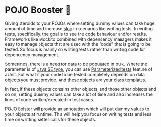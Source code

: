 # POJO Booster :rocket:
Giving steroids to your POJOs where setting dummy values can take huge amount of time and increase [sloc](https://en.wikipedia.org/wiki/Source_lines_of_code) in scenarios like writing tests. In writing tests, specifically, the goal is to see the code behaviour and/or results. Frameworks like Mockito combined with dependency managers makes it easy to manage objects that are used with the "code" that is going to be tested. So focus is mainly on writing tests rather than writing code for dependency management.

Sometimes, there is a need for data to be populated in bulk. Where the parameter is of [Java SE type](https://docs.oracle.com/javase/tutorial/java/nutsandbolts/variables.html), you can use [Parameterized tests](https://github.com/junit-team/junit4/wiki/parameterized-tests) feature of JUnit. But what if your code to be tested completely depends on data objects you must provide. And these objects are your class templates. 

In fact, if these objects contains other objects, and those other objects and so on, setting dummy values can take a lot of time and also increases the lines of code written/executed in test cases. 

POJO Bolster will provide an annotation which will put dummy values to your objects at runtime. This will help you focus on writing tests and less time on writting setter calls for these objects.
